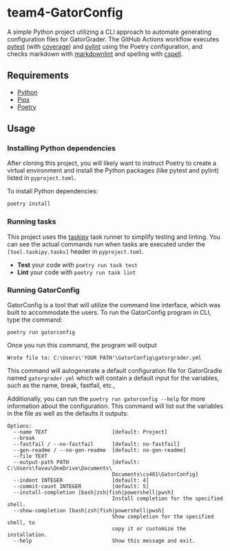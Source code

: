# team4-GatorConfig

A simple Python project utilizing a CLI approach to automate generating configuration files for GatorGrader. The GitHub Actions workflow executes
[pytest](https://pytest.org/) (with
[coverage](https://pypi.org/project/pytest-cov/)) and
[pylint](https://pylint.org/) using the Poetry configuration, and checks
markdown with [markdownlint](https://github.com/DavidAnson/markdownlint) and
spelling with [cspell](https://cspell.org/).

## Requirements

- [Python](https://realpython.com/installing-python/)
- [Pipx](https://pypa.github.io/pipx/installation/)
- [Poetry](https://python-poetry.org/docs/#installing-with-pipx)

## Usage

### Installing Python dependencies

After cloning this project, you will likely want to instruct Poetry to create a
virtual environment and install the Python packages (like pytest and pylint)
listed in `pyproject.toml`.

To install Python dependencies:

```bash
poetry install
```

### Running tasks

This project uses the [taskipy](https://github.com/illBeRoy/taskipy) task runner
to simplify testing and linting. You can see the actual commands run when tasks
are executed under the `[tool.taskipy.tasks]` header in `pyproject.toml`.

- **Test** your code with `poetry run task test`
- **Lint** your code with `poetry run task lint`

### Running GatorConfig

GatorConfig is a tool that will utilize the command line interface, which was built to accommodate the users. To run the GatorConfig program in CLI, type the command:

`poetry run gatorconfig`

Once you run this command, the program will output

`Wrote file to: C:\Users\'YOUR PATH'\GatorConfig\gatorgrader.yml`

This command will autogenerate a default configuration file for GatorGradle named `gatorgrader.yml` which will contain a default input for the variables, such as the name, break, fastfail, etc.,

Additionally, you can run the `poetry run gatorconfig --help` for more
information about the configuration. This command will list out the variables
in the file as well as the defaults it outputs:

```
Options:
  --name TEXT                     [default: Project]
  --break
  --fastfail / --no-fastfail      [default: no-fastfail]
  --gen-readme / --no-gen-readme  [default: no-gen-readme]
  --file TEXT
  --output-path PATH              [default: C:\Users\favou\OneDrive\Documents\
                                  Documents\cs481\GatorConfig]
  --indent INTEGER                [default: 4]
  --commit-count INTEGER          [default: 5]
  --install-completion [bash|zsh|fish|powershell|pwsh]
                                  Install completion for the specified shell.
  --show-completion [bash|zsh|fish|powershell|pwsh]
                                  Show completion for the specified shell, to
                                  copy it or customize the installation.
  --help                          Show this message and exit.
```
